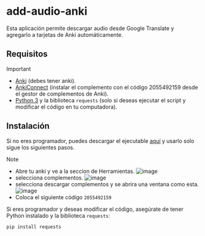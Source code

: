 # add-audio-anki
Esta aplicación permite descargar audio desde Google Translate y agregarlo a tarjetas de Anki automáticamente.

## Requisitos
> [!IMPORTANT]
> - [Anki](https://apps.ankiweb.net/) (debes tener anki).
> - [AnkiConnect](https://github.com/FooSoft/anki-connect) (instalar el complemento con el código 2055492159 desde el gestor de complementos de Anki).
> - [Python 3](https://www.python.org/downloads/) y la biblioteca `requests` (solo si deseas ejecutar el script y modificar el código en tu computadora).

## Instalación

Si no eres programador, puedes descargar el ejecutable [aquí](ENLACE_AL_EJECUTABLE) y usarlo solo sigue los siguientes pasos.
>[!NOTE]
> - Abre tu anki y ve a la seccion de Herramientas.
> ![image](https://github.com/user-attachments/assets/2fd48752-348a-4fe8-81b1-0882154becf9)
> - selecciona complementos.
>![image](https://github.com/user-attachments/assets/c88658ee-99ba-45bb-811f-4aec88f6b02b)
> - selecciona descargar complementos y se abrira una ventana como esta.
>![image](https://github.com/user-attachments/assets/65ede6a7-107c-4a76-a403-751e9cacd5f7)
> - Coloca el siguiente código ```2055492159```




Si eres programador y deseas modificar el código, asegúrate de tener Python instalado y la biblioteca `requests`:

```bash
pip install requests
